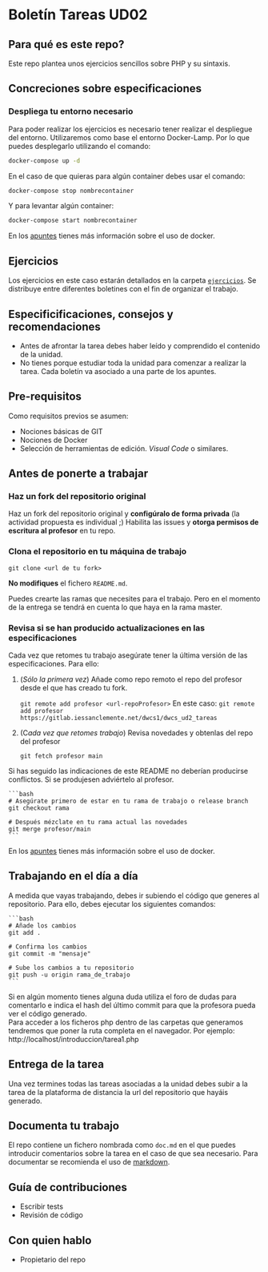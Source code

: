 # Boletín Tareas UD02

## Para qué es este repo?

Este repo plantea unos ejercicios sencillos sobre PHP y su sintaxis. 

## Concreciones sobre especificaciones

### Despliega tu entorno necesario

Para poder realizar los ejercicios es necesario tener realizar el despliegue del entorno. Utilizaremos como base el entorno Docker-Lamp. Por lo que puedes desplegarlo utilizando el comando: 

```bash
docker-compose up -d 
```
En el caso de que quieras para algún container debes usar el comando: 

```bash
docker-compose stop nombrecontainer
```
Y para levantar algún container: 
```bash
docker-compose start nombrecontainer 
```

En los [apuntes](https://sabela.pages.iessanclemente.net/dwcs/herramientas/1.docker/) tienes más información sobre el uso de docker. 

## Ejercicios

Los ejercicios en este caso estarán detallados en la carpeta [`ejercicios`](ejercicios). Se distribuye entre diferentes boletines con el fin de organizar el trabajo. 

## Especificificaciones, consejos y recomendaciones

- Antes de afrontar la tarea debes haber leído y comprendido el contenido de la unidad.
- No tienes porque estudiar toda la unidad para comenzar a realizar la tarea. Cada boletín va asociado a una parte de los apuntes. 

## Pre-requisitos

Como requisitos previos se asumen:

- Nociones básicas de GIT
- Nociones de Docker
- Selección de herramientas de edición. *Visual Code* o similares.

## Antes de ponerte a trabajar

### Haz un fork del repositorio original

Haz un fork del repositorio original y **configúralo de forma privada** (la actividad propuesta es individual ;)
Habilita las issues y **otorga permisos de escritura al profesor** en tu repo.

### Clona el repositorio en tu máquina de trabajo

```shell
git clone <url de tu fork>
```
**No modifiques** el fichero `README.md`.

Puedes crearte las ramas que necesites para el trabajo. Pero en el momento de la entrega se tendrá en cuenta lo que haya en la rama master.


### Revisa si se han producido actualizaciones en las especificaciones

Cada vez que retomes tu trabajo asegúrate tener la última versión de las especificaciones. Para ello:

1. (*Sólo la primera vez*) Añade como repo remoto el repo del profesor desde el que has creado tu fork.

    `git remote add profesor <url-repoProfesor>`
    En este caso: 
    `git remote add profesor  https://gitlab.iessanclemente.net/dwcs1/dwcs_ud2_tareas` 

2. (C*ada vez que retomes trabajo*) Revisa novedades y obtenlas del repo del profesor

    `git fetch profesor main`

Si has seguido las indicaciones de este README no deberían producirse conflictos. Si se produjesen adviértelo al profesor.

    ```bash
    # Asegúrate primero de estar en tu rama de trabajo o release branch
    git checkout rama
    
    # Después mézclate en tu rama actual las novedades
    git merge profesor/main
    ```
En los [apuntes](https://sabela.pages.iessanclemente.net/dwcs/herramientas/2.git/) tienes más información sobre el uso de docker. 

## Trabajando en el día a día

A medida que vayas trabajando, debes ir subiendo el código que generes al repositorio. Para ello, debes ejecutar los siguientes comandos: 

    ```bash
    # Añade los cambios
    git add .
    
    # Confirma los cambios
    git commit -m "mensaje"

    # Sube los cambios a tu repositorio
    git push -u origin rama_de_trabajo
    ```
Si en algún momento tienes alguna duda utiliza el foro de dudas para comentarlo e indica el hash del último commit para que la profesora pueda ver el código generado.  
Para acceder a los ficheros php dentro de las carpetas que generamos tendremos que poner la ruta completa en el navegador. Por ejemplo: http://localhost/introduccion/tarea1.php

## Entrega de la tarea

Una vez termines todas las tareas asociadas a la unidad debes subir a la tarea de la plataforma de distancia la url del repositorio que hayáis generado.   

## Documenta tu trabajo

El repo contiene un fichero nombrada como `doc.md` en el que puedes introducir comentarios sobre la tarea en el caso de que sea necesario. Para documentar se recomienda el uso de [markdown](https://markdown.es/). 


## Guía de contribuciones

- Escribir tests
- Revisión de código

## Con quien hablo

- Propietario del repo
